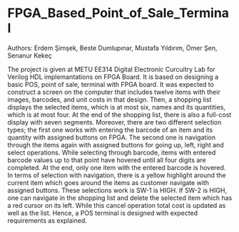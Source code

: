 # FPGA_Based_Point_of_Sale_Terminal
Authors: Erdem Şimşek, Beste Dumlupınar, Mustafa Yıldırım, Ömer Şen, Senanur Kekeç

The project is given at METU EE314 Digital Electronic Curcuitry Lab for Verilog HDL implemantations on FPGA Board.
It is based on  designing a basic POS, point of sale, terminal with FPGA  board. It was expected to construct a screen on the  computer that includes twelve items with their images,  barcodes, and unit costs in that design. Then, a shopping  list displays the selected items, which is at most six,  names and its quantities, which is at most four. At the end  of the shopping list, there is also a full-cost display with  seven segments. Moreover, there are two different  selection types; the first one works with entering the  barcode of an item and its quantity with assigned buttons on FPGA. The second one is navigation through the items  again with assigned buttons for going up, left, right and  select operations. While selecting through barcode, items  with entered barcode values up to that point have hovered  until all four digits are completed. At the end, only one  item with the entered barcode is hovered. In terms of  selection with navigation, there is a yellow highlight  around the current item which goes around the items as  customer navigate with assigned buttons. These  selections work is SW-1 is HIGH. If SW-2 is HIGH, one can  navigate in the shopping list and delete the selected item  which has a red cursor on its left. While this cancel  operation total cost is updated as well as the list. Hence, a  POS terminal is designed with expected requirements as  explained.
